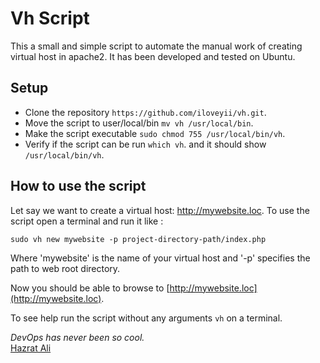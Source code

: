 Vh Script
=======
This a small and simple script to automate the manual work of creating virtual host in apache2. It has been developed and tested on Ubuntu.

## Setup 

  * Clone the repository `https://github.com/iloveyii/vh.git`.
  * Move the script to user/local/bin  `mv vh /usr/local/bin`.
  * Make the script executable `sudo chmod 755 /usr/local/bin/vh`.
  * Verify if the script can be run `which vh`. and it should show `/usr/local/bin/vh`.

## How to use the script

Let say we want to create a virtual host: http://mywebsite.loc. To use the script open a terminal and run it like :
```
sudo vh new mywebsite -p project-directory-path/index.php
```
Where 'mywebsite' is the name of your virtual host and '-p' specifies the path to web root directory.

Now you should be able to browse to [http://mywebsite.loc](http://mywebsite.loc).

To see help run the script without any arguments `vh` on a terminal.
   
<i>DevOps has never been so cool.</i>  
[Hazrat Ali](http://blog.softhem.se/) 
